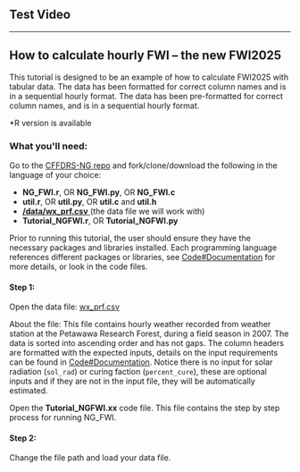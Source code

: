## Test Video



---

## How to calculate hourly FWI – the new FWI2025
This tutorial is designed to be an example of how to calculate FWI2025 with tabular data.  The data has been formatted for correct column names and is in a sequential hourly format. The data has been pre-formatted for correct column names, and is in a sequential hourly format.  

\*R version is available

### What you'll need:

Go to the
<a href="https://github.com/nrcan-cfs-fire/cffdrs-ng/tree/main" target="_blank">CFFDRS-NG repo</a>
and fork/clone/download the following in the language of your choice: 

- **NG_FWI.r**, OR **NG_FWI.py**, OR **NG_FWI.c** 
- **util.r**, OR **util.py**, OR **util.c** and **util.h**
- <a href="https://github.com/nrcan-cfs-fire/cffdrs-ng/blob/main/data/wx_prf.csv" target="_blank"> **/data/wx_prf.csv** </a> (the data file we will work with)
- **Tutorial_NGFWI.r**, OR **Tutorial_NGFWI.py**

Prior to running this tutorial, the user should ensure they have the necessary packages and libraries installed.  Each programming language references different packages or libraries, see [Code#Documentation](../code/#documentation) for more details, or look in the code files.
#### Step 1:  
Open the data file:
<a href="https://github.com/nrcan-cfs-fire/cffdrs-ng/blob/main/data/wx_prf.csv" target="_blank"> wx_prf.csv </a>

About the file: This file contains hourly weather recorded from weather station at the Petawawa Research Forest, during a field season in 2007. The data is sorted into ascending order and has not gaps. The column headers are formatted with the expected inputs, details on the input requirements can be found in [Code#Documentation](../code/#documentation). Notice there is no input for solar radiation (`sol_rad`) or curing faction (`percent_cure`), these are optional inputs and if they are not in the input file, they will be automatically estimated.

Open the **Tutorial_NGFWI.xx** code file.  This file contains the step by step process for running NG_FWI.

#### Step 2: 
Change the file path and load your data file. 
